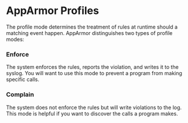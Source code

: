 # AppArmor Profiles 

The profile mode determines the treatment of rules at runtime should a matching event happen. AppArmor distinguishes two types of profile modes:

### Enforce
The system enforces the rules, reports the violation, and writes it to the syslog. You will want to use this mode to prevent a program from making specific calls.

### Complain
The system does not enforce the rules but will write violations to the log. This mode is helpful if you want to discover the calls a program makes.